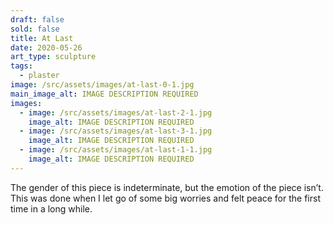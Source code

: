 ```yaml
---
draft: false
sold: false
title: At Last
date: 2020-05-26
art_type: sculpture
tags:
  - plaster
image: /src/assets/images/at-last-0-1.jpg
main_image_alt: IMAGE DESCRIPTION REQUIRED
images:
  - image: /src/assets/images/at-last-2-1.jpg
    image_alt: IMAGE DESCRIPTION REQUIRED
  - image: /src/assets/images/at-last-3-1.jpg
    image_alt: IMAGE DESCRIPTION REQUIRED
  - image: /src/assets/images/at-last-1-1.jpg
    image_alt: IMAGE DESCRIPTION REQUIRED
---
```

The gender of this piece is indeterminate, but the emotion of the piece isn’t. This was done when I let go of some big worries and felt peace for the first time in a long while.
